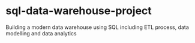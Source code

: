 # sql-data-warehouse-project
Building a modern data warehouse using SQL including ETL process, data modelling and data analytics
